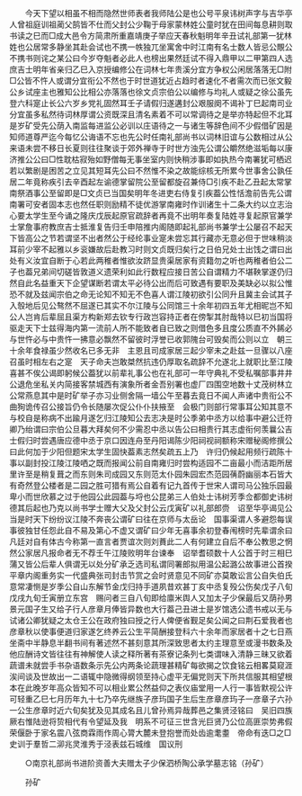 <!-- { "loadSidebar": true } -->
　　今天下望以相虽不相而隐然世师表者我师陆公是也公号平泉讳树声字与吉华亭人曾祖庭训祖蔺父鹄皆不仕而父封公少鞠于母家蒙林姓公童时犹在田间每息耕则取书读之巳而□成大邑令方简肃所重嘉靖庚子举应天春秋魁明年辛丑试礼部第一犹林姓也公居常多静坐其赴会试也不携一帙独兀坐寓舍中时江南有名士数人皆忌公覸公不携书则诧之某公曰今岁夺魁者必此人也榜出果然廷试不得入鼎甲以二甲第四人选庶吉士明年省亲归乙巳入京授编修公在词林七年贵溪分宜方争权公闲居落落无□附□公皆不忤人或谓分宜衔公不然也于时世道犹近占趋时者速化不者需次而已张文毅公乡试座主也雅知公比相公亦落落也徐文贞宗伯公以编修与均礼人或疑之徐公虽先登六科寔止长公六岁乡党礼固然耳壬子请假归遂遘封公艰服阕不谒补丁巳起南司业分宜虽多私然待词林厚谓公资既深且清名素着不可以常调待之是举亦特起但不北耳是岁矿受先公荫入南监每进监公必训以庄语待之一与诸生等辞色间不少假借矿因是知师道尊严迄今每忆公诲语不忘也先公时任南礼部尚书以词林旧谊与公数相过从公来语未尝不移日长夏则往往聚谈于郊外禅寺于时世方浊先公谓公皭然绝滋垢每以康济推公公曰□性耽枯寂殆如野僧每无事坐室内则快稍涉事即如执热今南署犹可栖迟若以繁剧是困苦之立见其短耳先公曰不然惟不染之故能综核无所累今世事舍公孰任居二年竟称疾引去辛酉起左谕德掌留院公至留都旋召兼侍□引疾不赴乙丑起太常掌南祭酒事公至留即是□文贞已当国矣明年冬进吏右侍复引疾葢公性恬澹前告先公谓南署可安者固本志也然任职则励精不徒优游掌南雍时作训诸生十二条大约以立志治心要太学生至今诵之隆庆戊辰起原官疏辞者再竟不出明年奏复陆姓寻复起原官兼学士掌詹事府教庶吉士抵淮复告归壬申陪推内阁随即起礼部尚书兼学士公屡召不起天下皆高公之节若谓坚不出者然公于经纶事业寔未尝忘其行藏亦无意必但于世味稍淡耳前少宰不起雅以乡衮嫌故后赴教习时则文贞既归矣行之日伯兄处士出饯之谓曰出处有义汝宜自断于心若此两稚者惟欲汝跻显贵渠居家有资籍勿之听也两稚者伯公二子也葢兄弟间切磋皆敦道义遗荣利如此行数程应接日苦公自谓精力不堪鞅掌遂仍归然自此名益重天下企望谋断若谓太平必待公出而后可致遇有要职及美缺必以拟公惟恐不就及兹闻宗伯之命无论知不知无不色喜人谓江陵初欲引公同升且冀主会试其子入彀地后见公骜然不屈遂已其实不尔江陵与公同馆三十余年初四五年尤相昵岂不知公人岂肯后辈屈且渠方构新郑去钦专行政岂容持正者在傍掣其肘哉特以巳初当国将驱走天下士兹得海内第一流前人所不能致者自已致之则借色多且度公质直不外餙必与世忤必与中贵忤一拂意必飘然不留彼时浮誉已收郭隗台可毁矣而公则以立　朝三十余年食禄虽少然收名已多无非　主恩且司成家居三起少宰未之赴兹一旦骤以八座召虽时相左右之寔　天子命夫岂敢桀然抗违仍厚取名疏辞不允遂北上就职比至江陵喜甚不俟公谒即躬候公葢犹以前辈礼事公也在礼部可一年守典礼不受私嘱部事井井公退危坐私关内简接客禁城西有演象所者金吾别署也虚厂四围空地数十丈茂树林立公常燕息其中是时矿举子亦习业侧舍隔一墙公午至暮去竟日不闻人声诸中贵衔公不曲狥诡传召公接旨仍令长随屡次促公仆仆扶掖至　会极门则部行常事耳公知其意不与校自是称病不出踰月遂乞归江陵知公去志决是时公季弟中丞方以给事中避公迁符卿乃绐谓曰宗伯公旦暮大拜矣何不少需忍中丞以告公曰相贵行其志虚衔何羡曩公吉士假归时尝遇唐应德中丞于京口因连舟至丹阳谒陈少阳祠视祠额称宋赠秘阁修撰公曰此何加于少阳但题宋太学生固快葢素志然矣疏五上乃　许归仍候起用频行疏陈十事以副封投江陵江陵哂之既而报闻公前自南雍归时尝构适园不二亩最小而洁距所居里许至是稍复葺之而东则朱司成园又东则范太仆园朱园宏杰范园蒨蔚幽丽本石皆大有奇然登公楼者是二园之胜可猎有焉公自着有记九首传于世宋人谓司马公独乐园最卑小而世欣慕之过于他园公此园葢与埒也公昆弟三人伯处士讳树芳季佥都御史讳树德其后起也乃克以尚书学士赠大父及父封公云戊寅矿以礼部郎赍　诏至华亭谒见公当是时天下纷纷议江陵不奔丧公谓矿曰往在京师与太岳论　国事渠谓人多避怨每误事彼独甘任怨此自不易及第心不虚又谓矿曰少年无喜事余初登春闱榜时先辈谓余曰凡廷对自有体古今称第一直言者贾谊次则刘蕡此二人有何建立自后不奉公教思之惘然公家居凡报命者无不荐壬午江陵败明年台谏奉　诏举耆硕数十人公首于时三相巳蒲又皆公后辈人俱谓无以处分矿承乏选司私谓同署郎拟用温公起潞公故事进公首揆平章内阁重务实一代盛典张司封击节赏之会时贤意见不同矿亦莫敢讼言公自失伯氏意常凄恻是岁季公自山东解节金戊归持手道夙昔欢甚丁亥中丞复殁公伤矣戊子八旬戊戌九旬壬寅册立东宫　赐问者三自八旬即给廪米舆人又加太子少保最后又荫孙男景元国子生又给子行人彦章月俸皆异数也大行葢己丑进士是岁馆选公遗书戒以无与试诸公卿犹疑之太仓王公在政府独曰授之行人俾便省觐足矣公闻之曰荆石爱我者也彦章秋以使事便道归家遂乞终养云公生平简酬接登科六十余年而家居者十之七日燕坐斋中半静息半翻书间有著述然不甚刻意其所深致思者太约主理意至或漫书数条及他应酬诗文皆往往有神解使人读之释所著有茶寮记条列七类谓味入清静三昧又欲着蔬谱未就尝手书杂语数条示先公内两条论蔬理甚精矿每欲揭之饮食铭云相畧莫窥涯涘间谈及世故出一二语辄中隐微得纲领至持心虚平无偏党则天下所共信服其相望根本在此晚岁年高众皆知不可以相业累公然益仰之表仪庙堂用一人行一事皆默视公许可轻重乙巳七月历年九十七乃卒先继族子彦玙国子生后生彦章彦玙子一彦章子六孙一公生彦章时近六旬矣犹及见其成名且儿曾孙焉异哉葬邑之集贤泾铭曰　吴旧四族厥右惟陆逊将贽相代有令望延及我　明系不可征三世含光巨贤乃公位高匪崇势弗假荣偃卧于家名震八弦商霖雨作周心膂大麓未登抱誉而处齿逾耄耋　帝命有迭□之□史训于羣哲二泖兆灵淮秀于泾表兹石城维　国议刑 

　　○南京礼部尚书进阶资善大夫赠太子少保泗桥陶公承学墓志铭（孙矿） 

　　孙矿 
